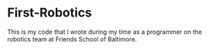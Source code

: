 # First-Robotics
This is my code that I wrote during my time as a programmer on the robotics team at Friends School of Baltimore.
